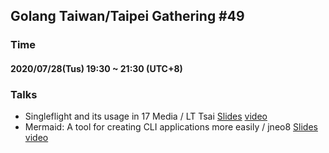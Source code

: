 ## Golang Taiwan/Taipei Gathering #49

### Time

#### 2020/07/28(Tus) 19:30 ~ 21:30  (UTC+8)

### Talks

- Singleflight and its usage in 17 Media / LT Tsai  [Slides]() [video]()
- Mermaid: A tool for creating CLI applications more easily / jneo8 [Slides](https://www.slideshare.net/JamesLin48/mermaid-237333341) [video]()

